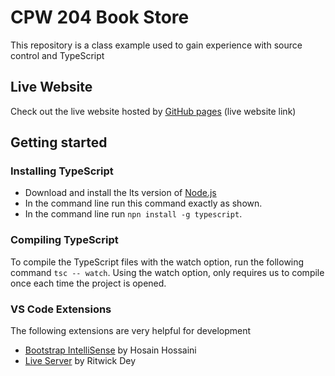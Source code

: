 # CPW 204 Book Store
This repository is a class example used to gain experience with source control and TypeScript

## Live Website
Check out the live website hosted by [GitHub pages](https://jovanniramirez.github.io/CPW204Bookstore/) (live website link)

## Getting started

### Installing TypeScript
- Download and install the lts version of [Node.js](https://nodejs.org/en/download/)
- In the command line run this command exactly as shown.
- In the command line run `npn install -g typescript`. 

### Compiling TypeScript
To compile the TypeScript files with the watch option, run the following command `tsc -- watch`. Using the watch option, only requires us to compile once each time the project is opened.

### VS Code Extensions
The following extensions are very helpful for development
- [Bootstrap IntelliSense](https://marketplace.visualstudio.com/items?itemName=hossaini.bootstrap-intellisense) by Hosain Hossaini
- [Live Server](https://marketplace.visualstudio.com/items?itemName=ritwickdey.LiveServer) by Ritwick Dey